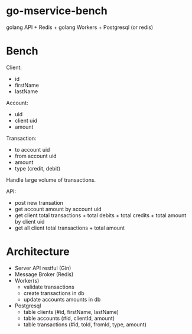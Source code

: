 # go-mservice-bench

golang API + Redis + golang Workers + Postgresql (or redis)

# Bench

Client:

- id
- firstName
- lastName

Account:

- uid
- client uid
- amount

Transaction:

- to account uid
- from account uid
- amount
- type (credit, debit)

Handle large volume of transactions.

API:

- post new transation
- get account amount by account uid
- get client total transactions + total debits + total credits + total amount by client uid
- get all client total transactions + total amount

# Architecture

- Server API restful (Gin)
- Message Broker (Redis)
- Worker(s)
  - validate transactions
  - create transactions in db
  - update accounts amounts in db
- Postgresql
  - table clients (#id, firstName, lastName)
  - table accounts (#id, clientId, amount)
  - table transactions (#id, toId, fromId, type, amount)
